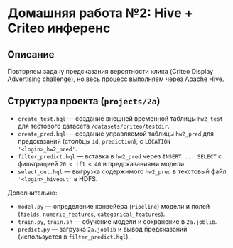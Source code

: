 # Домашняя работа №2: Hive + Criteo инференс

## Описание
Повторяем задачу предсказания вероятности клика (Criteo Display Advertising challenge), но весь процесс выполняем через Apache Hive.

## Структура проекта (`projects/2a`)
- `create_test.hql` — создание внешней временной таблицы `hw2_test` для тестового датасета `/datasets/criteo/testdir`.
- `create_pred.hql` — создание управляемой таблицы `hw2_pred` для предсказаний (столбцы `id`, `prediction`), с `LOCATION '<login>_hw2_pred'`.
- `filter_predict.hql` — вставка в `hw2_pred` через `INSERT ... SELECT` с фильтрацией `20 < if1 < 40` и предсказаниями модели.
- `select_out.hql` — выгрузка содержимого `hw2_pred` в текстовый файл `'<login>_hiveout'` в HDFS.

Дополнительно:
- `model.py` — определение конвейера (`Pipeline`) модели и полей (`fields`, `numeric_features`, `categorical_features`).
- `train.py`, `train.sh` — обучение модели и сохранение в `2a.joblib`.
- `predict.py` — загрузка `2a.joblib` и вывод предсказаний (используется в `filter_predict.hql`).


